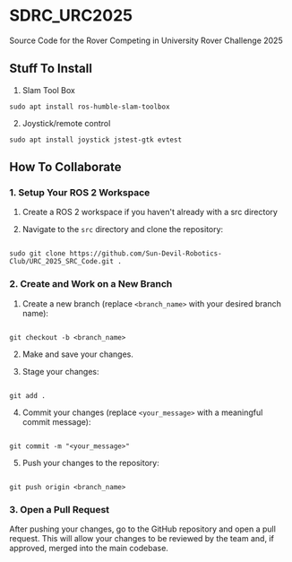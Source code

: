 # SDRC_URC2025

Source Code for the Rover Competing in University Rover Challenge 2025

## Stuff To Install 

1. Slam Tool Box    

```
sudo apt install ros-humble-slam-toolbox
```  

2. Joystick/remote control  

```
sudo apt install joystick jstest-gtk evtest
```   


## How To Collaborate

### 1. Setup Your ROS 2 Workspace

1. Create a ROS 2 workspace if you haven't already with a src directory

2. Navigate to the `src` directory and clone the repository:

```

sudo git clone https://github.com/Sun-Devil-Robotics-Club/URC_2025_SRC_Code.git .

```

### 2. Create and Work on a New Branch

1. Create a new branch (replace `<branch_name>` with your desired branch name):

```

git checkout -b <branch_name>

```

2. Make and save your changes.

3. Stage your changes:

```

git add .

```

4. Commit your changes (replace `<your_message>` with a meaningful commit message):

```

git commit -m "<your_message>"

```

5. Push your changes to the repository:

```

git push origin <branch_name>

```

### 3. Open a Pull Request

After pushing your changes, go to the GitHub repository and open a pull request. This will allow your changes to be reviewed by the team and, if approved, merged into the main codebase.
